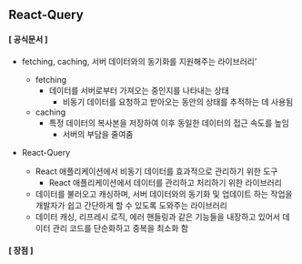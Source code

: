 ## React-Query
#### [ 공식문서 ]
- fetching, caching, 서버 데이터와의 동기화를 지원해주는 라이브러리’
  - fetching
    - 데이터를 서버로부터 가져오는 중인지를 나타내는 상태
      - 비동기 데이터를 요청하고 받아오는 동안의 상태를 추적하는 데 사용됨
  - caching
    - 특정 데이터의 복사본을 저장하여 이후 동일한 데이터의 접근 속도를 높임
      - 서버의 부담을 줄여줌
     
- React-Query
  - React 애플리케이션에서 비동기 데이터를 효과적으로 관리하기 위한 도구
    - React 애플리케이션에서 데이터를 관리하고 처리하기 위한 라이브러리
  - 데이터를 불러오고 캐싱하며, 서버 데이터와의 동기화 및 업데이트 하는 작업을 개발자가 쉽고 간단하게 할 수 있도록 도와주는 라이브러리
  - 데이터 캐싱, 리프레시 로직, 에러 핸들링과 같은 기능들을 내장하고 있어서 데이터 관리 코드를 단순화하고 중복을 최소화 함

#### [ 장점 ]

